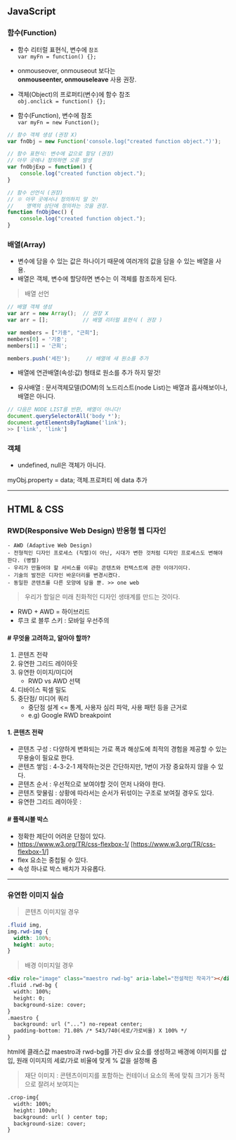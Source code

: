 ## JavaScript

### 함수(Function)
* 함수 리터럴 표현식, 변수에 `참조`<br>
`var myFn = function() {};`

* onmouseover, onmouseout 보다는<br> 
__onmouseenter, onmouseleave__ 사용 권장.

* 객체(Object)의 프로퍼티(변수)에 함수 참조<br>
`obj.onclick = function() {};`

* 함수(Function), 변수에 참조<br>
`var myFn = new Function();`

```js
// 함수 객체 생성 (권장 X)
var fnObj = new Function('console.log("created function object.")');

// 함수 표현식: 변수에 값으로 할당 (권장)
// 아무 곳에나 정의하면 오류 발생
var fnObjExp = function() {
    console.log("created function object.");
}

// 함수 선언식 (권장) 
// ※ 아무 곳에서나 정의하지 말 것! 
//    영역의 상단에 정의하는 것을 권장.
function fnObjDec() {
    console.log("created function object.");
}
```


### 배열(Array)
* 변수에 담을 수 있는 값은 하나이기 때문에 여러개의 값을 담을 수 있는 배열을 사용.
* 배열은 객체, 변수에 할당하면 변수는 이 객체를 참조하게 된다.

> 배열 선언

```js
// 배열 객체 생성
var arr = new Array();  // 권장 X
var arr = [];           // 배열 리터럴 표현식 ( 권장 )

var members = ["기중", "근희"];
members[0] = '기중';
members[1] = '근희';

members.push('세진');     // 배열에 새 원소를 추가
```
* 배열에 연관배열(속성:값) 형태로 원소를 추가 하지 말것!

* 유사배열
: 문서객체모델(DOM)의 노드리스트(node List)는 배열과 흡사해보이나, 배열은 아니다.<br>
```js
// 다음은 NODE LIST를 반환, 배열이 아니다!
document.querySelectorAll('body *');
document.getElementsByTagName('link');
>> ['link', 'link']
```

### 객체
* undefined, null은 객체가 아니다.

myObj.property = data;
객체.프로퍼티 에 data 추가


---

## HTML & CSS

### RWD(Responsive Web Design) 반응형 웹 디자인
    - AWD (Adaptive Web Design)
    - 전형적인 디자인 프로세스 (직렬)이 아닌, 시대가 변한 것처럼 디자인 프로세스도 변해야 한다. (병렬)
    - 우리가 만들어야 할 서비스를 이루는 콘텐츠와 컨텍스트에 관한 이야기이다.
    - 기술의 발전은 디자인 바운더리를 변경시켰다.
    - 동일한 콘텐츠를 다른 모양에 담을 뿐. >> one web
> 우리가 할일은 미래 친화적인 디자인 생태계를 만드는 것이다.

* RWD + AWD = 하이브리드 
* 루크 로 블루 스키 : 모바일 우선주의

#### # 무엇을 고려하고, 알아야 할까?
1. 콘텐츠 전략
2. 유연한 그리드 레이아웃
3. 유연한 이미지/미디어
    - RWD vs AWD 선택
4. 디바이스 픽셀 밀도
5. 중단점/ 미디어 쿼리
    - 중단점 설계 <= 통계, 사용자 심리 파악, 사용 패턴 등을 근거로
    - e.g) Google RWD breakpoint

#### 1. 콘텐츠 전략
* 콘텐츠 구성 : 다양하게 변화되는 가로 폭과 해상도에 최적의 경험을 제공할 수 있는 무용술이 필요로 한다.
* 콘텐츠 쌓임 : 4-3-2-1 제작하는것은 간단하지만, 1번이 가장 중요하지 않을 수 있다.
* 콘텐츠 순서 : 우선적으로 보여야할 것이 먼저 나와야 한다.
* 콘텐츠 맞물림 : 상황에 따라서는 순서가 뒤섞이는 구조로 보여질 경우도 있다.
* 유연한 그리드 레이아웃 : 

#### # 플렉시블 박스 
* 정확한 제단이 어려운 단점이 있다.
* https://www.w3.org/TR/css-flexbox-1/ [https://www.w3.org/TR/css-flexbox-1/]
* flex 요소는 중첩될 수 있다. 
* 속성 하나로 박스 배치가 자유롭다.

---

### 유연한 이미지 실습

> 콘텐츠 이미지일 경우

```css
.fluid img,
img.rwd-img {
  width: 100%;
  height: auto;
}
```


> 배경 이미지일 경우

```html
<div role="image" class="maestro rwd-bg" aria-label="전설적인 작곡가"></div>
.fluid .rwd-bg {
  width: 100%;
  height: 0;
  background-size: cover;
}
.maestro {
  background: url ("...") no-repeat center;
  padding-bottom: 71.08% /* 543/740(세로/가로비율) X 100% */
}
```

html에 클래스값 maestro과 rwd-bg를 가진 div 요소를 생성하고 배경에 이미지를 삽입, 원래 이미지의 세로/가로 비율에 맞게 % 값을 설정해 줌

> 재단 이미지 : 콘텐츠이미지를 포함하는 컨테이너 요소의 폭에 맞춰 크기가 동적으로 잘려서 보여지는

```html
.crop-img{
  width: 100%;
  height: 100vh;
  background: url( ) center top;
  background-size: cover;
}
```
